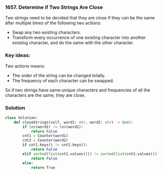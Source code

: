 ### 1657. Determine if Two Strings Are Close

Two strings need to be decided that they are close if they can be the same after multiple times of the following two actions:
- Swap any two existing characters.
- Transform every occurrence of one existing character into another existing character, and do the same with the other character.

### Key ideas:
Two actions means:
- The order of the string can be changed totally.
- The frequency of each character can be swapped.

So if two strings have same unique characters and frequencies of all the characters are the same, they are close.


### Solution
```python
class Solution:
    def closeStrings(self, word1: str, word2: str) -> bool:
        if len(word1) != len(word2):
            return False
        cnt1 = Counter(word1)
        cnt2 = Counter(word2)
        if cnt1.keys() != cnt2.keys():
            return False
        elif sorted(list(cnt1.values())) != sorted(list(cnt2.values())):
            return False
        else:
            return True
```
